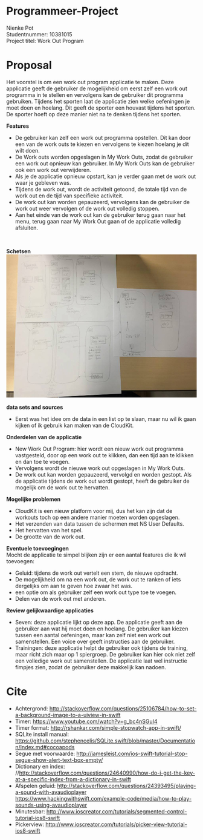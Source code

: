 # Programmeer-Project

Nienke Pot <br>
Studentnummer: 10381015  <br>
Project titel: Work Out Program

# Proposal

Het voorstel is om een work out program applicatie te maken. Deze applicatie geeft de gebruiker de mogelijkheid om eerst zelf een work out programma in te stellen en vervolgens kan de gebruiker dit programma gebruiken. Tijdens het sporten laat de applicatie zien welke oefeningen je moet doen en hoelang. Dit geeft de sporter een houvast tijdens het sporten. De sporter hoeft op deze manier niet na te denken tijdens het sporten. <br>

<b>Features</b><br>
- De gebruiker kan zelf een work out programma opstellen. Dit kan door een van de work outs te kiezen en vervolgens te kiezen hoelang je dit wilt doen. 
- De Work outs worden opgeslagen in My Work Outs, zodat de gebruiker een work out opnieuw kan gebruiker. In My Work Outs kan de gebruiker ook een work out verwijderen. 
- Als je de applicatie opnieuw opstart, kan je verder gaan met de work out waar je gebleven was. 
- Tijdens de work out, wordt de activiteit getoond, de totale tijd van de work out en de tijd van specifieke activiteit. 
- De work out kan worden gepauzeerd, vervolgens kan de gebruiker de work out weer vervolgen of de work out volledig stoppen. 
- Aan het einde van de work out kan de gebruiker terug gaan naar het menu, terug gaan naar My Work Out gaan of de applicatie volledig afsluiten. 
<br>

<b>Schetsen</b><br>
![doc/sketchtotal](doc/sketchtotal.png)

<b>data sets and sources</b><br> 
 - Eerst was het idee om de data in een list op te slaan, maar nu wil ik gaan kijken of ik gebruik kan maken van de CloudKit. 

<b>Onderdelen van de applicatie</b><br>
- New Work Out Program: hier wordt een nieuw work out programma vastgesteld, door op een work out te klikken, dan een tijd aan te klikken en dan toe te voegen. 
- Vervolgens wordt de nieuwe work out opgeslagen in My Work Outs. 
- De work out kan worden gepauzeerd, vervolgd en worden gestopt. Als de applicatie tijdens de work out wordt gestopt, heeft de gebruiker de mogelijk om de work out te hervatten. 

<b>Mogelijke problemen</b><br>
- CloudKit is een nieuw platform voor mij, dus het kan zijn dat de workouts toch op een andere manier moeten worden opgeslagen. 
- Het verzenden van data tussen de schermen met NS User Defaults. 
- Het hervatten van het spel. 
- De grootte van de work out. 

<b>Eventuele toevoegingen</b><br>
Mocht de applicatie te simpel blijken zijn er een aantal features die ik wil toevoegen:
- Geluid: tijdens de work out vertelt een stem, de nieuwe opdracht.
- De mogelijkheid om na een work out, de work out te ranken of iets dergelijks om aan te geven hoe zwaar het was.
- een optie om als gebruiker zelf een work out type toe te voegen. 
- Delen van de work out met anderen. 


<b>Review gelijkwaardige applicaties</b><br>
- Seven: deze applicatie lijkt op deze app. De applicatie geeft aan de gebruiker aan wat hij moet doen en hoelang. De gebruiker kan kiezen tussen een aantal oefeningen, maar kan zelf niet een work out samenstellen. Een voice over geeft instructies aan de gebruiker.
-  Trainingen: deze applicatie helpt de gebruiker ook tijdens de training, maar richt zich maar op 1 spiergroep. De gebruiker kan hier ook niet zelf een volledige work out samenstellen. De applicatie laat wel instructie fimpjes zien, zodat de gebruiker deze makkelijk kan nadoen. 


# Cite

- Achtergrond: http://stackoverflow.com/questions/25106784/how-to-set-a-background-image-to-a-uiview-in-swift
- Timer: https://www.youtube.com/watch?v=g_bc4nSGuI4
- Timer format: http://rshankar.com/simple-stopwatch-app-in-swift/
- SQLite install manual: https://github.com/stephencelis/SQLite.swift/blob/master/Documentation/Index.md#cocoapods
- Segue met voorwaarde: http://jamesleist.com/ios-swift-tutorial-stop-segue-show-alert-text-box-empty/
- Dictionary en index: //http://stackoverflow.com/questions/24640990/how-do-i-get-the-key-at-a-specific-index-from-a-dictionary-in-swift
- Afspelen geluid: http://stackoverflow.com/questions/24393495/playing-a-sound-with-avaudioplayer
    https://www.hackingwithswift.com/example-code/media/how-to-play-sounds-using-avaudioplayer
- Minutesbar: http://www.ioscreator.com/tutorials/segmented-control-tutorial-ios8-swift
- Pickerview: http://www.ioscreator.com/tutorials/picker-view-tutorial-ios8-swift



